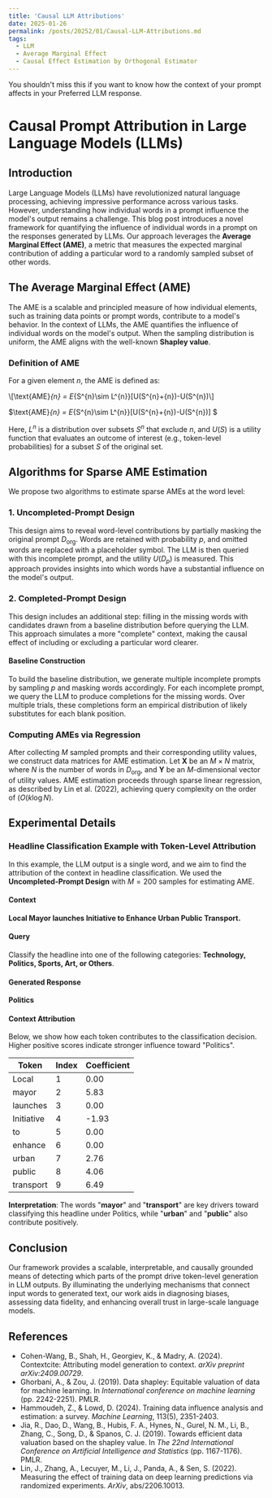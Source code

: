 ```yaml
---
title: 'Causal LLM Attributions'
date: 2025-01-26
permalink: /posts/20252/01/Causal-LLM-Attributions.md
tags:
  - LLM
  - Average Marginal Effect
  - Causal Effect Estimation by Orthogonal Estimator
---
```


You shouldn't miss this if you want to know how the context of your prompt affects in your Preferred LLM response.

# Causal Prompt Attribution in Large Language Models (LLMs)

## Introduction

Large Language Models (LLMs) have revolutionized natural language processing, achieving impressive performance across various tasks. However, understanding how individual words in a prompt influence the model's output remains a challenge. This blog post introduces a novel framework for quantifying the influence of individual words in a prompt on the responses generated by LLMs. Our approach leverages the **Average Marginal Effect (AME)**, a metric that measures the expected marginal contribution of adding a particular word to a randomly sampled subset of other words.

## The Average Marginal Effect (AME)

The AME is a scalable and principled measure of how individual elements, such as training data points or prompt words, contribute to a model's behavior. In the context of LLMs, the AME quantifies the influence of individual words on the model's output. When the sampling distribution is uniform, the AME aligns with the well-known **Shapley value**.

### Definition of AME

For a given element $n$, the AME is defined as:

\\[\text{AME}_{n} = E_{S^{n}\sim L^{n}}[U(S^{n}+\{n\})-U(S^{n})\\]

$\text{AME}_{n} = E_{S^{n}\sim L^{n}}[U(S^{n}+\{n\})-U(S^{n})] $

Here, $L^{n}$ is a distribution over subsets $S^{n}$ that exclude $n$, and $U(S)$ is a utility function that evaluates an outcome of interest (e.g., token-level probabilities) for a subset $S$ of the original set.

## Algorithms for Sparse AME Estimation

We propose two algorithms to estimate sparse AMEs at the word level:

### 1. Uncompleted-Prompt Design

This design aims to reveal word-level contributions by partially masking the original prompt $D_{\text{org}}$. Words are retained with probability $p$, and omitted words are replaced with a placeholder symbol. The LLM is then queried with this incomplete prompt, and the utility $U(D_{p})$ is measured. This approach provides insights into which words have a substantial influence on the model's output.

### 2. Completed-Prompt Design

This design includes an additional step: filling in the missing words with candidates drawn from a baseline distribution before querying the LLM. This approach simulates a more "complete" context, making the causal effect of including or excluding a particular word clearer.

#### Baseline Construction

To build the baseline distribution, we generate multiple incomplete prompts by sampling $p$ and masking words accordingly. For each incomplete prompt, we query the LLM to produce completions for the missing words. Over multiple trials, these completions form an empirical distribution of likely substitutes for each blank position.

### Computing AMEs via Regression

After collecting $M$ sampled prompts and their corresponding utility values, we construct data matrices for AME estimation. Let $\mathbf{X}$ be an $M\times N$ matrix, where $N$ is the number of words in $D_{\text{org}}$, and $\mathbf{Y}$ be an $M$-dimensional vector of utility values. AME estimation proceeds through sparse linear regression, as described by Lin et al. (2022), achieving query complexity on the order of $(O(k\log N)$.

## Experimental Details

### Headline Classification Example with Token-Level Attribution

In this example, the LLM output is a single word, and we aim to find the attribution of the context in headline classification. We used the **Uncompleted-Prompt Design** with $M=200$ samples for estimating AME.

#### Context

**Local Mayor launches Initiative to Enhance Urban Public Transport.**

#### Query

Classify the headline into one of the following categories: **Technology, Politics, Sports, Art, or Others**.

#### Generated Response

**Politics**

#### Context Attribution

Below, we show how each token contributes to the classification decision. Higher positive scores indicate stronger influence toward "Politics".

| Token     | Index | Coefficient |
|-----------|-------|-------------|
| Local     | 1     | 0.00        |
| mayor     | 2     | 5.83        |
| launches  | 3     | 0.00        |
| Initiative| 4     | -1.93       |
| to        | 5     | 0.00        |
| enhance   | 6     | 0.00        |
| urban     | 7     | 2.76        |
| public    | 8     | 4.06        |
| transport | 9     | 6.49        |

**Interpretation**: The words "**mayor**" and "**transport**" are key drivers toward classifying this headline under Politics, while "**urban**" and "**public**" also contribute positively.

## Conclusion

Our framework provides a scalable, interpretable, and causally grounded means of detecting which parts of the prompt drive token-level generation in LLM outputs. By illuminating the underlying mechanisms that connect input words to generated text, our work aids in diagnosing biases, assessing data fidelity, and enhancing overall trust in large-scale language models.

## References

- Cohen-Wang, B., Shah, H., Georgiev, K., & Madry, A. (2024). Contextcite: Attributing model generation to context. _arXiv preprint arXiv:2409.00729_.
- Ghorbani, A., & Zou, J. (2019). Data shapley: Equitable valuation of data for machine learning. In _International conference on machine learning_ (pp. 2242-2251). PMLR.
- Hammoudeh, Z., & Lowd, D. (2024). Training data influence analysis and estimation: a survey. _Machine Learning_, 113(5), 2351-2403.
- Jia, R., Dao, D., Wang, B., Hubis, F. A., Hynes, N., Gurel, N. M., Li, B., Zhang, C., Song, D., & Spanos, C. J. (2019). Towards efficient data valuation based on the shapley value. In _The 22nd International Conference on Artificial Intelligence and Statistics_ (pp. 1167-1176). PMLR.
- Lin, J., Zhang, A., Lecuyer, M., Li, J., Panda, A., & Sen, S. (2022). Measuring the effect of training data on deep learning predictions via randomized experiments. _ArXiv_, abs/2206.10013.
